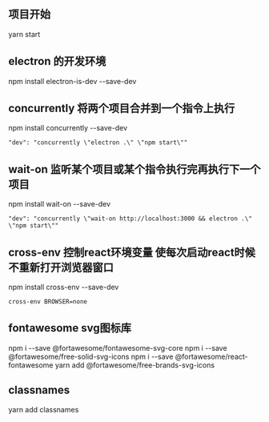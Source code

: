 ## 项目开始
yarn start

## electron 的开发环境
npm install electron-is-dev --save-dev

## concurrently 将两个项目合并到一个指令上执行
npm install concurrently --save-dev
```
"dev": "concurrently \"electron .\" \"npm start\""
```

## wait-on 监听某个项目或某个指令执行完再执行下一个项目
npm install wait-on --save-dev
```
"dev": "concurrently \"wait-on http://localhost:3000 && electron .\" \"npm start\""
```

## cross-env 控制react环境变量 使每次启动react时候不重新打开浏览器窗口
npm install cross-env --save-dev
```
cross-env BROWSER=none
```

## fontawesome svg图标库
npm i --save @fortawesome/fontawesome-svg-core
npm i --save @fortawesome/free-solid-svg-icons
npm i --save @fortawesome/react-fontawesome
yarn add @fortawesome/free-brands-svg-icons 

## classnames
yarn add classnames